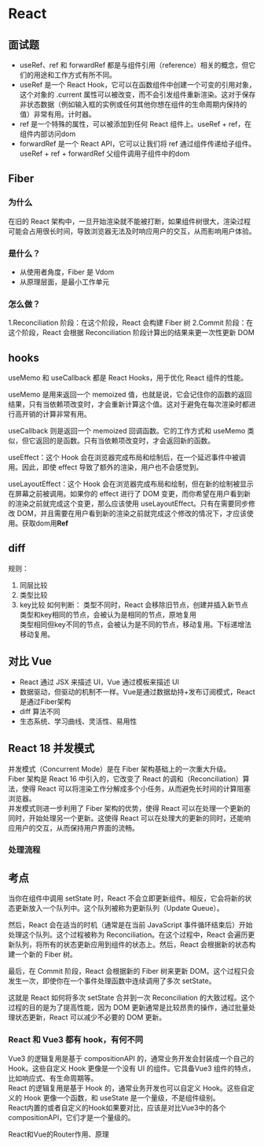 # React
## 面试题
- useRef、ref 和 forwardRef 都是与组件引用（reference）相关的概念，但它们的用途和工作方式有所不同。
- useRef 是一个 React Hook，它可以在函数组件中创建一个可变的引用对象，这个对象的 .current 属性可以被改变，而不会引发组件重新渲染。这对于保存非状态数据（例如输入框的实例或任何其他你想在组件的生命周期内保持的值）非常有用。计时器。
- ref 是一个特殊的属性，可以被添加到任何 React 组件上。useRef + ref，在组件内部访问dom
- forwardRef 是一个 React API，它可以让我们将 ref 通过组件传递给子组件。useRef + ref + forwardRef 父组件调用子组件中的dom

## Fiber
### 为什么
在旧的 React 架构中，一旦开始渲染就不能被打断，如果组件树很大，渲染过程可能会占用很长时间，导致浏览器无法及时响应用户的交互，从而影响用户体验。
### 是什么？
- 从使用者角度，Fiber 是 Vdom
- 从原理层面，是最小工作单元
### 怎么做？
1.Reconciliation 阶段：在这个阶段，React 会构建 Fiber 树
2.Commit 阶段：在这个阶段，React 会根据 Reconciliation 阶段计算出的结果来更一次性更新 DOM

## hooks
useMemo 和 useCallback 都是 React Hooks，用于优化 React 组件的性能。

useMemo 是用来返回一个 memoized 值，也就是说，它会记住你的函数的返回结果，只有当依赖项改变时，才会重新计算这个值。这对于避免在每次渲染时都进行高开销的计算非常有用。

useCallback 则是返回一个 memoized 回调函数。它的工作方式和 useMemo 类似，但它返回的是函数。只有当依赖项改变时，才会返回新的函数。  

useEffect：这个 Hook 会在浏览器完成布局和绘制后，在一个延迟事件中被调用。因此，即使 effect 导致了额外的渲染，用户也不会感觉到。  

useLayoutEffect：这个 Hook 会在浏览器完成布局和绘制，但在新的绘制被显示在屏幕之前被调用。如果你的 effect 进行了 DOM 变更，而你希望在用户看到新的渲染之前就完成这个变更，那么应该使用 useLayoutEffect。只有在需要同步修改 DOM，并且需要在用户看到新的渲染之前就完成这个修改的情况下，才应该使用。获取dom用**Ref**

## diff
规则：  
1. 同层比较
2. 类型比较 
3. key比较
如何判断：
类型不同时，React 会移除旧节点，创建并插入新节点  
类型和key相同的节点，会被认为是相同的节点，原地复用  
类型相同但key不同的节点，会被认为是不同的节点，移动复用。下标递增法移动复用。

## 对比 Vue
- React 通过 JSX 来描述 UI，Vue 通过模板来描述 UI
- 数据驱动，但驱动的机制不一样。Vue是通过数据劫持+发布订阅模式，React是通过Fiber架构
- diff 算法不同
- 生态系统、学习曲线、灵活性、易用性


## React 18 并发模式
并发模式（Concurrent Mode）是在 Fiber 架构基础上的一次重大升级。  
Fiber 架构是 React 16 中引入的，它改变了 React 的调和（Reconciliation）算法，使得 React 可以将渲染工作分解成多个小任务，从而避免长时间的计算阻塞浏览器。  
并发模式则进一步利用了 Fiber 架构的优势，使得 React 可以在处理一个更新的同时，开始处理另一个更新。这使得 React 可以在处理大的更新的同时，还能响应用户的交互，从而保持用户界面的流畅。
### 处理流程


## 考点

当你在组件中调用 setState 时，React 不会立即更新组件。相反，它会将新的状态更新放入一个队列中。这个队列被称为更新队列（Update Queue）。

然后，React 会在适当的时机（通常是在当前 JavaScript 事件循环结束后）开始处理这个队列。这个过程被称为 Reconciliation。在这个过程中，React 会遍历更新队列，将所有的状态更新应用到组件的状态上。然后，React 会根据新的状态构建一个新的 Fiber 树。

最后，在 Commit 阶段，React 会根据新的 Fiber 树来更新 DOM。这个过程只会发生一次，即使你在一个事件处理函数中连续调用了多次 setState。

这就是 React 如何将多次 setState 合并到一次 Reconciliation 的大致过程。这个过程的目的是为了提高性能，因为 DOM 更新通常是比较昂贵的操作，通过批量处理状态更新，React 可以减少不必要的 DOM 更新。

### React 和 Vue3 都有 hook，有何不同
Vue3 的逻辑复用是基于 compositionAPI 的，通常业务开发会封装成一个自己的 Hook。这些自定义 Hook 更像是一个没有 UI 的组件。它具备Vue3 组件的特点，比如响应式、有生命周期等。  
React 的逻辑复用是基于 Hook 的，通常业务开发也可以自定义 Hook。这些自定义的 Hook 更像一个函数，和 useState 是一个量级，不是组件级别。     
React内置的或者自定义的Hook如果要对比，应该是对比Vue3中的各个compositionAPI，它们才是一个量级的。  

React和Vue的Router作用、原理